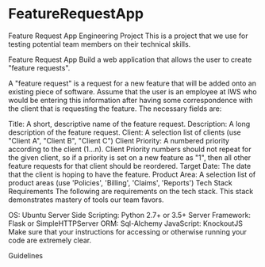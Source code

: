 # FeatureRequestApp
Feature Request App
Engineering Project
This is a project that we use for testing potential team members on their technical skills.

Feature Request App
Build a web application that allows the user to create "feature requests".

A "feature request" is a request for a new feature that will be added onto an existing piece of software. Assume that the user is an employee at IWS who would be entering this information after having some correspondence with the client that is requesting the feature. The necessary fields are:

Title: A short, descriptive name of the feature request.
Description: A long description of the feature request.
Client: A selection list of clients (use "Client A", "Client B", "Client C")
Client Priority: A numbered priority according to the client (1...n). Client Priority numbers should not repeat for the given client, so if a priority is set on a new feature as "1", then all other feature requests for that client should be reordered.
Target Date: The date that the client is hoping to have the feature.
Product Area: A selection list of product areas (use 'Policies', 'Billing', 'Claims', 'Reports')
Tech Stack Requirements
The following are requirements on the tech stack. This stack demonstrates mastery of tools our team favors.

OS: Ubuntu
Server Side Scripting: Python 2.7+ or 3.5+
Server Framework: Flask or SimpleHTTPServer
ORM: Sql-Alchemy
JavaScript: KnockoutJS
Make sure that your instructions for accessing or otherwise running your code are extremely clear.

Guidelines

